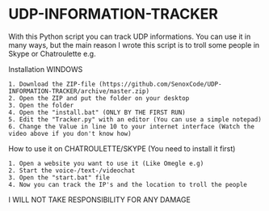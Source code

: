 # UDP-INFORMATION-TRACKER
With this Python script you can track UDP informations. You can use it in many ways, but the main reason I wrote this script is to troll some people in Skype or Chatroulette e.g.


Installation WINDOWS
```
1. Download the ZIP-file (https://github.com/SenoxCode/UDP-INFORMATION-TRACKER/archive/master.zip)
2. Open the ZIP and put the folder on your desktop
3. Open the folder
4. Open the "install.bat" (ONLY BY THE FIRST RUN)
5. Edit the "Tracker.py" with an editor (You can use a simple notepad)
6. Change the Value in line 10 to your internet interface (Watch the video above if you don't know how)
```

How to use it on CHATROULETTE/SKYPE (You need to install it first)
```
1. Open a website you want to use it (Like Omegle e.g)
2. Start the voice-/text-/videochat
3. Open the "start.bat" file
4. Now you can track the IP's and the location to troll the people
```



I WILL NOT TAKE RESPONSIBILITY FOR ANY DAMAGE
